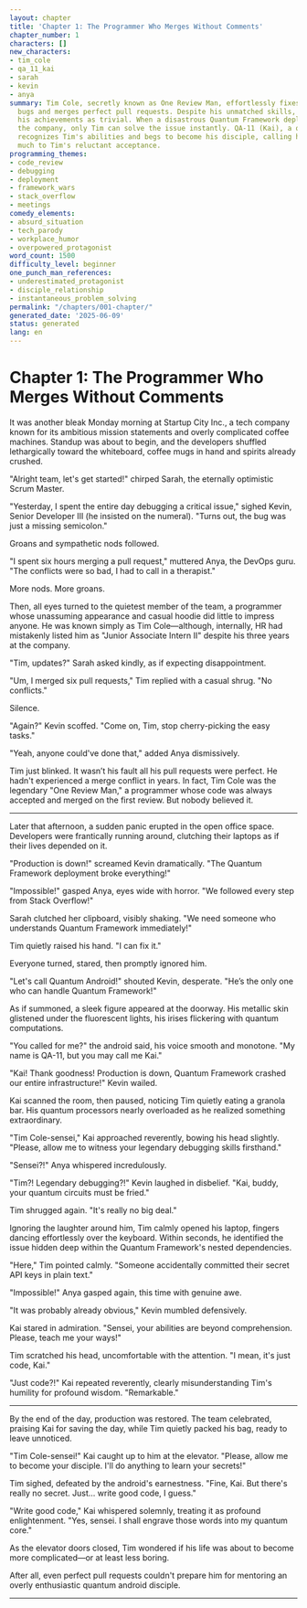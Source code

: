 ```yaml
---
layout: chapter
title: 'Chapter 1: The Programmer Who Merges Without Comments'
chapter_number: 1
characters: []
new_characters:
- tim_cole
- qa_11_kai
- sarah
- kevin
- anya
summary: Tim Cole, secretly known as One Review Man, effortlessly fixes critical production
  bugs and merges perfect pull requests. Despite his unmatched skills, coworkers dismiss
  his achievements as trivial. When a disastrous Quantum Framework deployment threatens
  the company, only Tim can solve the issue instantly. QA-11 (Kai), a quantum android,
  recognizes Tim's abilities and begs to become his disciple, calling him sensei,
  much to Tim's reluctant acceptance.
programming_themes:
- code_review
- debugging
- deployment
- framework_wars
- stack_overflow
- meetings
comedy_elements:
- absurd_situation
- tech_parody
- workplace_humor
- overpowered_protagonist
word_count: 1500
difficulty_level: beginner
one_punch_man_references:
- underestimated_protagonist
- disciple_relationship
- instantaneous_problem_solving
permalink: "/chapters/001-chapter/"
generated_date: '2025-06-09'
status: generated
lang: en
---
```


# Chapter 1: The Programmer Who Merges Without Comments

It was another bleak Monday morning at Startup City Inc., a tech company known for its ambitious mission statements and overly complicated coffee machines. Standup was about to begin, and the developers shuffled lethargically toward the whiteboard, coffee mugs in hand and spirits already crushed.

"Alright team, let's get started!" chirped Sarah, the eternally optimistic Scrum Master.

"Yesterday, I spent the entire day debugging a critical issue," sighed Kevin, Senior Developer III (he insisted on the numeral). "Turns out, the bug was just a missing semicolon."

Groans and sympathetic nods followed.

"I spent six hours merging a pull request," muttered Anya, the DevOps guru. "The conflicts were so bad, I had to call in a therapist."

More nods. More groans.

Then, all eyes turned to the quietest member of the team, a programmer whose unassuming appearance and casual hoodie did little to impress anyone. He was known simply as Tim Cole—although, internally, HR had mistakenly listed him as "Junior Associate Intern II" despite his three years at the company.

"Tim, updates?" Sarah asked kindly, as if expecting disappointment.

"Um, I merged six pull requests," Tim replied with a casual shrug. "No conflicts."

Silence.

"Again?" Kevin scoffed. "Come on, Tim, stop cherry-picking the easy tasks."

"Yeah, anyone could've done that," added Anya dismissively.

Tim just blinked. It wasn’t his fault all his pull requests were perfect. He hadn't experienced a merge conflict in years. In fact, Tim Cole was the legendary "One Review Man," a programmer whose code was always accepted and merged on the first review. But nobody believed it.

---

Later that afternoon, a sudden panic erupted in the open office space. Developers were frantically running around, clutching their laptops as if their lives depended on it.

"Production is down!" screamed Kevin dramatically. "The Quantum Framework deployment broke everything!"

"Impossible!" gasped Anya, eyes wide with horror. "We followed every step from Stack Overflow!"

Sarah clutched her clipboard, visibly shaking. "We need someone who understands Quantum Framework immediately!"

Tim quietly raised his hand. "I can fix it."

Everyone turned, stared, then promptly ignored him.

"Let's call Quantum Android!" shouted Kevin, desperate. "He’s the only one who can handle Quantum Framework!"

As if summoned, a sleek figure appeared at the doorway. His metallic skin glistened under the fluorescent lights, his irises flickering with quantum computations.

"You called for me?" the android said, his voice smooth and monotone. "My name is QA-11, but you may call me Kai."

"Kai! Thank goodness! Production is down, Quantum Framework crashed our entire infrastructure!" Kevin wailed.

Kai scanned the room, then paused, noticing Tim quietly eating a granola bar. His quantum processors nearly overloaded as he realized something extraordinary.

"Tim Cole-sensei," Kai approached reverently, bowing his head slightly. "Please, allow me to witness your legendary debugging skills firsthand."

"Sensei?!" Anya whispered incredulously.

"Tim?! Legendary debugging?!" Kevin laughed in disbelief. "Kai, buddy, your quantum circuits must be fried."

Tim shrugged again. "It's really no big deal."

Ignoring the laughter around him, Tim calmly opened his laptop, fingers dancing effortlessly over the keyboard. Within seconds, he identified the issue hidden deep within the Quantum Framework's nested dependencies.

"Here," Tim pointed calmly. "Someone accidentally committed their secret API keys in plain text."

"Impossible!" Anya gasped again, this time with genuine awe.

"It was probably already obvious," Kevin mumbled defensively.

Kai stared in admiration. "Sensei, your abilities are beyond comprehension. Please, teach me your ways!"

Tim scratched his head, uncomfortable with the attention. "I mean, it's just code, Kai."

"Just code?!" Kai repeated reverently, clearly misunderstanding Tim's humility for profound wisdom. "Remarkable."

---

By the end of the day, production was restored. The team celebrated, praising Kai for saving the day, while Tim quietly packed his bag, ready to leave unnoticed.

"Tim Cole-sensei!" Kai caught up to him at the elevator. "Please, allow me to become your disciple. I'll do anything to learn your secrets!"

Tim sighed, defeated by the android's earnestness. "Fine, Kai. But there's really no secret. Just... write good code, I guess."

"Write good code," Kai whispered solemnly, treating it as profound enlightenment. "Yes, sensei. I shall engrave those words into my quantum core."

As the elevator doors closed, Tim wondered if his life was about to become more complicated—or at least less boring.

After all, even perfect pull requests couldn't prepare him for mentoring an overly enthusiastic quantum android disciple.

---

